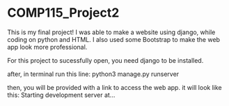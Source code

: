 # COMP115_Project2

This is my final project! I was able to make a website using django, while coding on python and HTML. I also used some Bootstrap to make the web app look more professional.

For this project to sucessfully open, you need django to be installed.

after, in terminal run this line:  python3 manage.py runserver

then, you will be provided with a link to access the web app. it will look like this:  Starting development server at...
